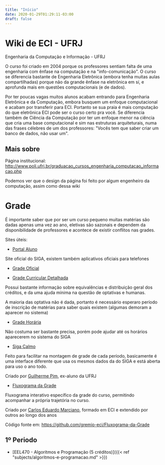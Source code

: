 ```yaml
---
title: "Início"
date: 2020-01-29T01:29:11-03:00
draft: false
---
```


# Wiki de ECI - UFRJ

Engenharia da Computação e Informação - UFRJ

O curso foi criado em 2004 porque os professores sentiam falta de uma engenharia com ênfase na computação e na "info-comunicação". O curso se diferencia bastante de Engenharia Eletrônica (embora tenha muitas aulas compartilhadas) porque não da grande ênfase na eletrônica em sí, e aprofunda mais em questões computacionais (e de dados).

Por ter poucas vagas muitos alunos acabam entrando para Engenharia Eletrônica e da Computação, embora busquem um enfoque computacional e acabam por transferir para ECI. Portanto se sua praia é mais computação do que eletrônica ECI pode ser o curso certo pra você. Se diferencia também de Ciência da Computação por ter um enfoque menor na ciência que cria uma base computacional e sim nas estruturas arquiteturais, numa das frases célebres de um dos professores: "Vocês tem que saber criar um banco de dados, não usar um".

## Mais sobre

Página institucional: http://www.poli.ufrj.br/graduacao_cursos_engenharia_computacao_informacao.php

Podemos ver que o design da página foi feito por algum engenheiro da computação, assim como dessa wiki

# Grade

É importante saber que por ser um curso pequeno muitas matérias são dadas apenas uma vez ao ano, eletivas são sazonais e dependem da disponibilidade de professores e acontece de existir conflitos nas grades.

Sites úteis:

- [Portal Aluno](https://portalaluno.ufrj.br/)

Site oficial do SIGA, existem também aplicativos oficiais para telefones

- [Grade Oficial](http://www.poli.ufrj.br/arquivos/grades-graduacao/grade-computacao.pdf)

- [Grade Curricular Detalhada](https://siga.ufrj.br/sira/gradeHoraria/A46B41C8-92A4-F79C-7383-BE627D84214E)

Possui bastante informação sobre equivalências e distribuição geral dos créditos, e da uma ajuda mínima na questão de optativas e humanas.

A maioria das optativa não é dada, portanto é necessário esperaro período de inscrição de matérias para saber quais existem (algumas demoram a aparecer no sistema)

- [Grade Horária](https://siga.ufrj.br/sira/gradeHoraria/A46B41C8-92A4-F79C-7383-BE627D84214E)

Não costuma ser bastante precisa, porém pode ajudar até os horários aparecerem no sistema do SIGA

- [Siga Calmo](http://siga.pimguilherme.com)

Feito para facilitar na montagem de grade de cada período, basicamente é uma interface diferente que usa os mesmos dados da do SIGA e está aberta para uso o ano todo.

Criado por [Guilherme Pim](https://github.com/pimguilherme), ex-aluno da UFRJ

- [Fluxograma da Grade](https://gremio-eci.github.io/Fluxograma-da-Grade/)

Fluxograma interativo específico da grade do curso, permitindo acompanhar a própria trajetória no curso.

Criado por [Carlos Eduardo Marciano](https://github.com/cemarciano), formado em ECI e extendido por outros ao longo dos anos

Código fonte em: https://github.com/gremio-eci/Fluxograma-da-Grade

## 1º Periodo

- [EEL470 - Algoritmos e Programação (5 créditos)]({{< ref "subjects/algoritmos-e-programacao.md" >}})
